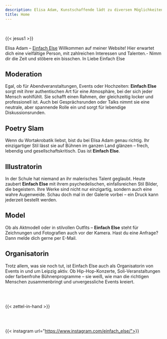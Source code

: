 ```yaml
---
description: Elisa Adam, Kunstschaffende lädt zu diversen Möglichkeiten ein.
title: Home
---
```


<br>

{{< jesus1 >}}


Elisa Adam – [Einfach Else](https://www.instagram.com/einfach_else/) Willkommen auf meiner Website!
Hier erwartet dich eine vielfältige Person, mit zahlreichen Interessen und Talenten.- Nimm dir die Zeit und stöbere ein bisschen.
In Liebe Einfach Else

## Moderation
Egal, ob für Abendveranstaltungen, Events oder Hochzeiten:
**Einfach Else** sorgt mit ihrer authentischen Art für eine Atmosphäre, bei der sich jeder Mensch wohlfühlt.
Sie schafft einen Rahmen, der gleichzeitig locker und professionell ist.
Auch bei Gesprächsrunden oder Talks nimmt sie eine neutrale, aber spannende Rolle ein und sorgt für lebendige Diskussionsrunden.

## Poetry Slam
Wenn du Wortakrobatik liebst, bist du bei Elisa Adam genau richtig.
Ihr einzigartiger Stil lässt sie auf Bühnen im ganzen Land glänzen – frech, lebendig und gesellschaftskritisch.
Das ist **Einfach Else**.

## Illustratorin
In der Schule hat niemand an ihr malerisches Talent geglaubt.
Heute zaubert **Einfach Else** mit ihrem psychedelischen, einfallsreichen Stil Bilder, die begeistern.
Ihre Werke sind nicht nur einzigartig, sondern auch eine wahre Augenweide.
Schau doch mal in der Galerie vorbei – ein Druck kann jederzeit bestellt werden.

## Model
Ob als Aktmodell oder in stilvollen Outfits – **Einfach Else** steht für Zeichnungen und Fotografien auch vor der Kamera.
Hast du eine Anfrage? Dann melde dich gerne per E-Mail.

## Organisatorin
Trotz allem, was sie noch tut, ist Einfach Else auch als Organisatorin von Events in und um Leipzig aktiv.
Ob Hip-Hop-Konzerte, Soli-Veranstaltungen oder farbenfrohe Bühnenprogramme – sie weiß, wie man die richtigen Menschen zusammenbringt und unvergessliche Events kreiert.


</br>
</br>


{{< zettel-in-hand >}}

</br>
</br>

{{< instagram url="https://www.instagram.com/einfach_else/">}}
